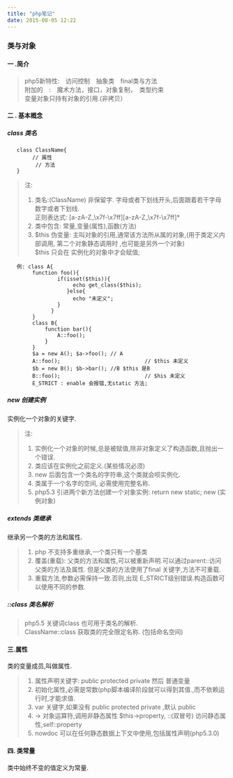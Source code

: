 ```yaml
---
title: "php笔记"
date: 2015-08-05 12:22
---
```


### 类与对象
#### 一 .简介
> php5新特性:　访问控制　抽象类　final类与方法  
> 附加的　:　魔术方法，接口，对象复制，　类型约束   
> 变量对象只持有对象的引用.(非拷贝）

#### 二 . 基本概念
#####  class  类名

       class ClassName{
	   	    // 属性
			 // 方法
	   }

> 注:    
> 1. 类名:(ClassName) 非保留字. 字母或者下划线开头,后面跟着若干字母数字或者下划线.  
     正则表达式: [a-zA-Z_\x7f-\x7ff][a-zA-Z_\x7f-\x7ff]*  
> 2. 类中包含: 常量,变量(属性),函数(方法)  
> 3. $this 伪变量: 主叫对象的引用,通常该方法所从属的对象,(用于类定义内部调用, 第二个对象静态调用时
>    ,也可能是另外一个对象)   
>    $this 只会在 实例化的对象中才会赋值;

       例: class A{
	   		function foo(){
			   		if(isset($this)){
					     echo get_class($this);
					   }else{
					     echo "未定义";
					}
			 	  }
	   		}
			class B{
				function bar(){
					A::foo();
				}
			}
			$a = new A(); $a->foo(); // A 
			A::foo();                           // $this 未定义
			$b = new B(); $b->bar(); //B $this 是B
			B::foo();                           // $his 未定义
			E_STRICT : enable 会报错,无static 方法;
    
##### new 创建实例
   实例化一个对象的关键字.
> 注:  
> 1. 实例化一个对象的时候,总是被赋值,除非对象定义了构造函数,且抛出一个错误.
> 2. 类应该在实例化之前定义.(某些情况必须)
> 3. new 后面包含一个类名的字符串,这个类就会呗实例化.
> 4. 类属于一个名字的空间, 必需使用完整名称.
> 5. php5.3 引进两个新方法创建一个对象实例:
     return new static;  new (实例对象)

##### extends 类继承
  继承另一个类的方法和属性.
> 1. php  不支持多重继承,一个类只有一个基类
> 2. 覆盖(重载): 父类的方法和属性,可以被重新声明.可以通过parent::访问父类的方法及属性.
>   但是父类的方法使用了final 关键字,方法不可重载.
> 3.  重载方法,参数必需保持一致.否则,出现 E_STRICT级别错误.构造函数可以使用不同的参数.

##### ::class 类名解析
> php5.5 关键词class 也可用于类名的解析.  
> ClassName::class 获取类的完全限定名称. (包括命名空间)

#### 三.属性
类的变量成员,叫做属性.  
> 1.  属性声明关键字: public protected private 然后 普通变量
> 2.  初始化属性,必需是常数(php脚本编译阶段就可以得到其值.,而不依赖运行时,才能求值.
> 3. var 关键字,如果没有 public protected private ,默认 public
> 4. -> 对象运算符,调用非静态属性 $this->property, ::(双冒号) 访问静态属性,self::property
> 5. nowdoc 可以在任何静态数据上下文中使用,包括属性声明(php5.3.0)

####  四. 类常量
类中始终不变的值定义为常量.

